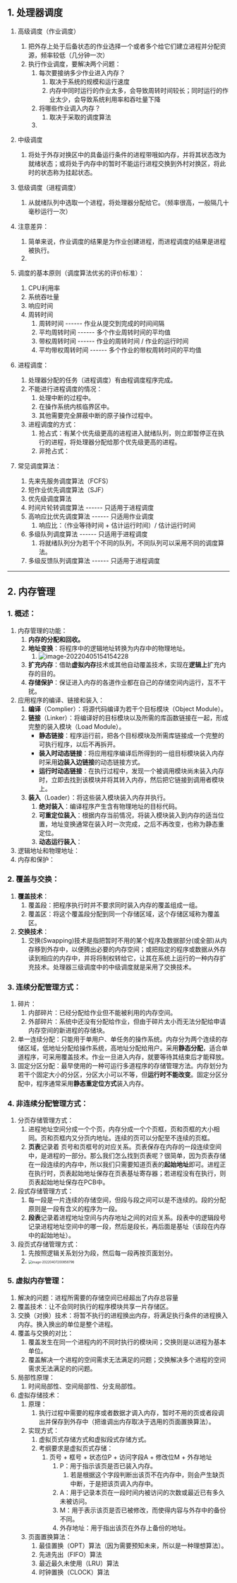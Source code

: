 ## 1. 处理器调度

1. 高级调度（作业调度）
   1.  把外存上处于后备状态的作业选择一个或者多个给它们建立进程并分配资源，频率较低（几分钟一次）
   2. 执行作业调度，要解决两个问题：
      1. 每次要接纳多少作业进入内存？
         1. 取决于系统的规模和运行速度
         2. 内存中同时运行的作业太多，会导致周转时间较长；同时运行的作业太少，会导致系统利用率和吞吐量下降
      2. 将哪些作业调入内存？
         1. 取决于采取的调度算法
      3. 

2. 中级调度
   1. 将处于外存对换区中的具备运行条件的进程带哦如内存，并将其状态改为就绪状态；或将处于内存中的暂时不能运行进程交换到外村对换区，将此时的状态称为挂起状态。

3. 低级调度（进程调度）
   1. 从就绪队列中选取一个进程，将处理器分配给它。（频率很高，一般隔几十毫秒运行一次）
4. 注意差异：
   1. 简单来说，作业调度的结果是为作业创建进程，而进程调度的结果是进程被执行。
   2. 
5. 调度的基本原则（调度算法优劣的评价标准）：
   1. CPU利用率
   2. 系统吞吐量
   3. 响应时间
   4. 周转时间
      1. 周转时间 ------ 作业从提交到完成的时间间隔
      2. 平均周转时间 ------ 多个作业周转时间的平均值
      3. 带权周转时间 ------ 作业的周转时间 / 作业的运行时间
      4. 平均带权周转时间 ------ 多个作业的带权周转时间的平均值
6. 进程调度：
   1. 处理器分配的任务（进程调度）有由程调度程序完成。
   2. 不能进行进程调度的情况：
      1. 处理中断的过程中。
      2. 在操作系统内核临界区中。
      3. 其他需要完全屏蔽中断的原子操作过程中。
   3. 进程调度的方式：
      1. 抢占式：有某个优先级更高的进程进入就绪队列，则立即暂停正在执行的进程，将处理器分配给那个优先级更高的进程。
      2. 非抢占式：
7. 常见调度算法：
   1. 先来先服务调度算法（FCFS）
   2. 短作业优先调度算法（SJF）
   3. 优先级调度算法
   4. 时间片轮转调度算法 ------ 只适用于进程调度
   5. 高响应比优先调度算法 ------ 只适用作业调度
      1. 响应比：（作业等待时间 + 估计运行时间）/ 估计运行时间
   6. 多级队列调度算法 ------ 只适用于进程调度
      1. 将就绪队列分为若干个不同的队列，不同队列可以采用不同的调度算法。
   7. 多级反馈队列调度算法 ------ 只适用于进程调度





****





## 2. 内存管理



### 1. 概述：

1. 内存管理的功能：
   1. **内存的分配和回收。**
   2. **地址变换**：将程序中的逻辑地址转换为内存中的物理地址。
      1. ![image-20220405154154228](https://gitee.com/nothingimpossible/study-notes-img/raw/master/marktext_img/image-20220405154154228.png)
   3. **扩充内存**：借助**虚拟内存**技术或其他自动覆盖技术，实现在**逻辑上**扩充内存的目的。
   4. **存储保护**：保证进入内存的各道作业都在自己的存储空间内运行，互不干扰。
2. 应用程序的编译、链接和装入：
   1. **编译**（Complier）：将源代码编译为若干个目标模块（Object Module）。
   2. **链接**（Linker）：将编译好的目标模块以及所需的库函数链接在一起，形成完整的装入模块（Load Module）。
      - **静态链接**：程序运行前，把各个目标模块及所需库链接成一个完整的可执行程序，以后不再拆开。
      - **装入时动态链接**：将应用程序编译后所得到的一组目标模块装入内存时采用**边装入边链接**的动态链接方式。
      - **运行时动态链接**：在执行过程中，发现一个被调用模块尚未装入内存时，立即去找到该模块并将其转入内存，然后把它链接到调用者模块上。
   3. **装入**（Loader）：将这些装入模块装入内存并执行。
      1. **绝对装入**：编译程序产生含有物理地址的目标代码。
      2. **可重定位装入**：根据内存当前情况，将装入模块装入到内存的适当位置，地址变换通常在装入时一次完成，之后不再改变，也称为静态重定位。
      3. **动态运行装入**：
3. 逻辑地址和物理地址：
4. 内存和保护：

 

### 2. 覆盖与交换：

1. **覆盖技术**：
   1. 覆盖段：把程序执行时并不要求同时装入内存的覆盖组成一组。
   2. 覆盖区：将这个覆盖段分配到同一个存储区域，这个存储区域称为覆盖区。
2. **交换技术**：
   1. 交换(Swapping)技术是指把暂时不用的某个程序及数据部分(或全部)从内存移到外存中，以便腾出必要的内存空间；或把指定的程序或数据从外存读到相应的内存中，并将将制权转给它，让其在系统上运行的一种内存扩充技术。处理器三级调度中的中级调度就是采用了交换技术。



### 3. 连续分配管理方式：

1. 碎片：
   1. 内部碎片：已经分配给作业但不能被利用的内存空间。
   2. 外部碎片：系统中还没有分配给作业，但由于碎片太小而无法分配给申请内存空间的新进程的存储块。
2. 单一连续分配：只能用于单用户、单任务的操作系统。内存分为两个连续的存储区域，低地址分配给操作系统，高地址分配给用户。采用**静态分配**，适合单道程序，可采用覆盖技术。作业一旦进入内存，就要等待其结束后才能释放。
3. 固定分区分配：最早使用的一种可运行多道程序的存储管理方法。内存划分为若干个固定大小的分区，分区大小可以不等，但**运行时不能改变**。固定分区分配中，程序通常采用**静态重定位方式**装入内存。



### 4. 非连续分配管理方式：

1. 分页存储管理方式：
   1. 进程地址空间分成一个个页，内存分成一个个页框，页和页框的大小相同。页和页框内又分页内地址。连续的页可以分配至不连续的页框。
   2. **页表**记录着 页号和页框号的对应关系。页表保存在内存的一段连续空间中，是进程的一部分。那么我们怎么找到页表呢？很简单，因为页表存储在一段连续的内存中，所以我们只需要知道页表的**起始地址**即可。进程正在执行时，页表起始地址保存在页表基址寄存器；若进程没有在执行，则页表起始地址保存在PCB中。
2. 段式存储管理方式：
   1. 每一段是一片连续的存储空间，但段与段之间可以是不连续的。段的分配原则是一段有含义的程序为一段。
   2. **段表**记录着进程地址空间与内存地址之间的对应关系。段表中的逻辑段号记录进程地址空间中的哪一段，然后是段长，再后面是基址（该段在内存中的起始地址）。
3. 段页式存储管理方式：
   1. 先按照逻辑关系划分为段，然后每一段再按页面划分。
   2. <img src="https://gitee.com/nothingimpossible/study-notes-img/raw/master/marktext_img/image-20220407200858796.png" alt="image-20220407200858796" style="zoom:50%;" />



### 5. 虚拟内存管理： 

1. 解决的问题：进程所需要的存储空间已经超出了内存总容量
2. 覆盖技术：让不会同时执行的程序模块共享一片存储区。
3. 交换（对换）技术：将暂不执行的进程换出内存，将满足执行条件的进程换入内存。换入换出的单位是整个进程。
4. 覆盖与交换的对比：
   1. 覆盖发生在同一个进程内的不同时执行的模块间；交换则是以进程为基本单位。
   2. 覆盖解决一个进程的空间需求无法满足的问题；交换解决多个进程的空间需求无法满足的的问题。
5. 局部性原理：
   1. 时间局部性、空间局部性、分支局部性。
6. 虚拟存储技术：
   1. 原理：
      1. 执行过程中需要的程序或者数据才调入内存，暂时不用的页或者段调出并保存到外存中（把谁调出内存取决于选用的页面置换算法）。
   2. 实现方式：
      1. 虚拟页式存储方式和虚拟段式存储方式。
      2. 考纲要求是虚拟页式存储：
         1. 页号 + 框号 + 状态位P + 访问字段A + 修改位M + 外存地址
            1. P：用于指示该页是否已装入内存。
               1. 若是根据这个字段判断出该页不在内存中，则会产生缺页中断，于是把该页调入内存中。
            2. A：用于记录本页在一段时间内被访问的次数或最近已有多久未被访问。
            3. M：用于表示该页是否已被修改，而使得内容与外存中的备份不同。
            4. 外存地址：用于指出该页在外存上备份的地址。
   3. 页面置换算法：
      1. 最佳置换（OPT）算法（因为需要预知未来，所以是一种理想算法）。
      2. 先进先出（FIFO）算法
      3. 最近最久未使用（LRU）算法
      4. 时钟置换（CLOCK）算法

